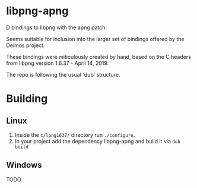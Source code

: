 libpng-apng
======

D bindings to libpng with the apng patch.

Seems suitable for inclusion into the larger set of bindings offered by the Deimos project.

These bindings were miticulously created by hand, based on the C headers from libpng
version 1.6.37 - April 14, 2019.

The repo is following the usual 'dub' structure.

# Building
## Linux
1. Inside the `c/lpng1637/` directory run `./configure`.
2. In your project add the dependency libpng-apng and build it via `dub build`
## Windows
TODO
